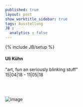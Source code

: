 ```yaml
---
published: true
layout: post
show_worktitle_sidebar: true
tags: Ausstellung
JB :
  analytics : false
---
```


{% include JB/setup %}




<p>
<h4>Uli Kühn</h4>
"art, fun an seriously blinking stuff"<br />
15|04|18 - 11|05|18 

<br /><br />
</p><p>
<img src="{{ site.url }}/images/kuehn.jpg" alt="image">
</p>